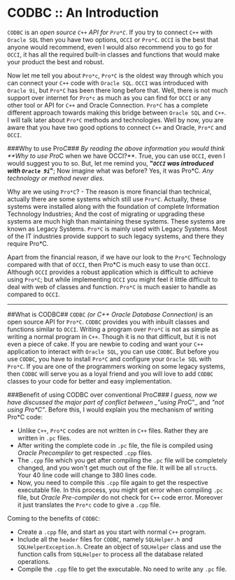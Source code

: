 CODBC ::  An Introduction
=====

`CODBC` is an _open source `C++` API for `Pro*C`_. If you try to connect `C++` with `Oracle SQL` then you have two options, `OCCI` or `Pro*C`. `OCCI` is the best that anyone would recommend, even I would also recommend you to go for `OCCI`, it has all the required built-in classes and functions that would make your product the best and robust.

Now let me tell you about `Pro*c`, `Pro*C` is the oldest way through which you can connect your `C++` code with `Oracle SQL`. `OCCI` was introduced with `Oracle 9i`, but `Pro*C` has been there long before that. Well, there is not much support over internet for `Pro*c` as much as you can find for `OCCI` or any other tool or API for `C++` and Oracle Connection. `Pro*C` has a complete different approach towards making this bridge between `Oracle SQL` and `C++`. I will talk later about `Pro*C` methods and technologies. Well by now, you are aware that you have two good options to connect `C++` and Oracle, `Pro*C` and `OCCI`.

###Why to use Pro*C###
By reading the above information you would think **Why to use Pro*C when we have OCCI?**. True, you can use `OCCI`, even I would suggest you to so. But, let me remind you, **"_`OCCI` was introduced with `Oracle 9i`_"**; Now imagine what was before? Yes, it was Pro*C. _Any technology or method never dies_.

Why are we using `Pro*C`? - The reason is more financial than technical, actually there are some systems which still use `Pro*C`. Actually, these systems were installed along with the foundation of complete Information Technology Industries; And the cost of migrating or upgrading these systems are much high than maintaining these systems. These systems are known as Legacy Systems. `Pro*C` is mainly used with Legacy Systems. Most of the IT industries provide support to such legacy systems, and there they require Pro*C.

Apart from the financial reason, if we have our look to the `Pro*C` Technology compared with that of `OCCI`, then Pro*C is much easy to use than `OCCI`. Although `OCCI` provides a robust application which is difficult to achieve using `Pro*C`; but while implementing `OCCI` you might feel it little difficult to deal with web of classes and function. `Pro*C` is much easier to handle as compared to `OCCI`.

***

##What is CODBC##
`CODBC` _(or C++ Oracle Database Connection)_ is an open source API for `Pro*C`. `CODBC` provides you with inbuilt classes and functions similar to `OCCI`. Writing a program over `Pro*C` is not as simple as writing a normal program in `C++`. Though it is no that difficult, but it is not even a piece of cake. If you are newbie to coding and want your `C++` application to interact with `Oracle SQL`, you can use `CODBC`. But before you use `CODBC`, you have to install `Pro*C` and configure your `Oracle SQL` with `Pro*C`. If you are one of the programmers working on some legacy systems, then `CODBC` will serve you as a loyal friend and you will love to add `CODBC` classes to your code for better and easy implementation.

###Benefit of using CODBC over conventional Pro*C###
I guess, now we have discussed the major part of conflict between _"using Pro*C"_ and _"not using Pro*C"_. Before this, I would explain you the mechanism of writing Pro*C code:
* Unlike `C++`, `Pro*C` codes are not written in `C++` files. Rather they are written in `.pc` files.
* After writing the complete code in `.pc` file, the file is compiled using _Oracle Precompiler_ to get respected `.cpp` files.
* The `.cpp` file which you get after compiling the `.pc` file will be completely changed, and you won't get much out of the file. It will be all `struct`s. Your 40 line code will change to 380 lines code.
* Now, you need to compile this `.cpp` file again to get the respective executable file.
In this process, you might get error when compiling `.pc` file, but _Oracle Pre-compiler_ do not check for `C++` code error. Moreover it just translates the `Pro*c` code to give a `.cpp` file.

Coming to the benefits of `CODBC`:
* Create a `.cpp` file, and start as you start with normal `C++` program.
* Include all the `header` files for `CODBC`, namely `SQLHelper.h` and `SQLHelperException.h`. Create an object of `SQLHelper` class and use the function calls from `SQLHelper` to process all the database related operations.
* Compile the `.cpp` file to get the executable. No need to write any `.pc` file.
